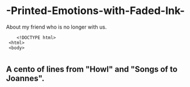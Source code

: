 # -Printed-Emotions-with-Faded-Ink-
About my friend who is no longer with us.

<!DOCTYPE html>
<html>
<head>
<style>
body {
  background-color: #0;
}
</style>
</head>
<body>

  <!DOCTYPE html>
   <html>
   <head>
   <style>
#Printed Emotions with Faded Ink{
  background-color: #0;
  color: #25;
  padding: 40px;
  text-align: center;
} 
    </style>
    </head>
    <body>

        <!DOCTYPE html>
     <html>
     <body>
   <h1 id="#Printed Emotions with Faded Ink"</h1>
        <h2> A cento of lines from "Howl" and "Songs of to Joannes".
    </head>
    <body>
